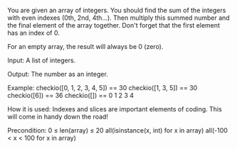  You are given an array of integers. You should find the sum of the integers with even indexes (0th, 2nd, 4th...). Then multiply this summed number and the final element of the array together. Don't forget that the first element has an index of 0.

For an empty array, the result will always be 0 (zero).

Input: A list of integers.

Output: The number as an integer.

Example:
checkio([0, 1, 2, 3, 4, 5]) == 30
checkio([1, 3, 5]) == 30
checkio([6]) == 36
checkio([]) == 0
1
2
3
4

How it is used: Indexes and slices are important elements of coding. This will come in handy down the road!

Precondition: 0 ≤ len(array) ≤ 20
all(isinstance(x, int) for x in array)
all(-100 < x < 100 for x in array) 